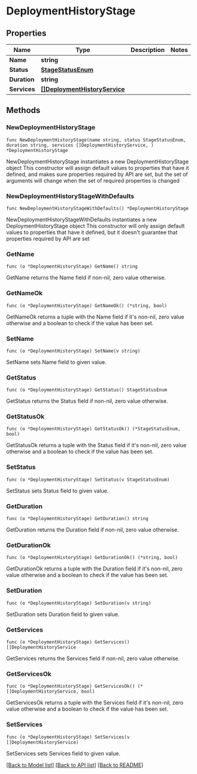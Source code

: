 # DeploymentHistoryStage

## Properties

Name | Type | Description | Notes
------------ | ------------- | ------------- | -------------
**Name** | **string** |  | 
**Status** | [**StageStatusEnum**](StageStatusEnum.md) |  | 
**Duration** | **string** |  | 
**Services** | [**[]DeploymentHistoryService**](DeploymentHistoryService.md) |  | 

## Methods

### NewDeploymentHistoryStage

`func NewDeploymentHistoryStage(name string, status StageStatusEnum, duration string, services []DeploymentHistoryService, ) *DeploymentHistoryStage`

NewDeploymentHistoryStage instantiates a new DeploymentHistoryStage object
This constructor will assign default values to properties that have it defined,
and makes sure properties required by API are set, but the set of arguments
will change when the set of required properties is changed

### NewDeploymentHistoryStageWithDefaults

`func NewDeploymentHistoryStageWithDefaults() *DeploymentHistoryStage`

NewDeploymentHistoryStageWithDefaults instantiates a new DeploymentHistoryStage object
This constructor will only assign default values to properties that have it defined,
but it doesn't guarantee that properties required by API are set

### GetName

`func (o *DeploymentHistoryStage) GetName() string`

GetName returns the Name field if non-nil, zero value otherwise.

### GetNameOk

`func (o *DeploymentHistoryStage) GetNameOk() (*string, bool)`

GetNameOk returns a tuple with the Name field if it's non-nil, zero value otherwise
and a boolean to check if the value has been set.

### SetName

`func (o *DeploymentHistoryStage) SetName(v string)`

SetName sets Name field to given value.


### GetStatus

`func (o *DeploymentHistoryStage) GetStatus() StageStatusEnum`

GetStatus returns the Status field if non-nil, zero value otherwise.

### GetStatusOk

`func (o *DeploymentHistoryStage) GetStatusOk() (*StageStatusEnum, bool)`

GetStatusOk returns a tuple with the Status field if it's non-nil, zero value otherwise
and a boolean to check if the value has been set.

### SetStatus

`func (o *DeploymentHistoryStage) SetStatus(v StageStatusEnum)`

SetStatus sets Status field to given value.


### GetDuration

`func (o *DeploymentHistoryStage) GetDuration() string`

GetDuration returns the Duration field if non-nil, zero value otherwise.

### GetDurationOk

`func (o *DeploymentHistoryStage) GetDurationOk() (*string, bool)`

GetDurationOk returns a tuple with the Duration field if it's non-nil, zero value otherwise
and a boolean to check if the value has been set.

### SetDuration

`func (o *DeploymentHistoryStage) SetDuration(v string)`

SetDuration sets Duration field to given value.


### GetServices

`func (o *DeploymentHistoryStage) GetServices() []DeploymentHistoryService`

GetServices returns the Services field if non-nil, zero value otherwise.

### GetServicesOk

`func (o *DeploymentHistoryStage) GetServicesOk() (*[]DeploymentHistoryService, bool)`

GetServicesOk returns a tuple with the Services field if it's non-nil, zero value otherwise
and a boolean to check if the value has been set.

### SetServices

`func (o *DeploymentHistoryStage) SetServices(v []DeploymentHistoryService)`

SetServices sets Services field to given value.



[[Back to Model list]](../README.md#documentation-for-models) [[Back to API list]](../README.md#documentation-for-api-endpoints) [[Back to README]](../README.md)


